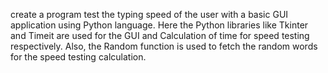 create a program test the typing speed of the user with a basic GUI application using Python language. Here the Python libraries like Tkinter and Timeit are used for the GUI and Calculation of time for speed testing respectively.  Also, the Random function is used to fetch the random words for the speed testing calculation. 
